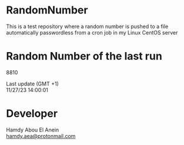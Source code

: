 # RandomNumber    
This is a test repository where a random number is pushed to a file automatically passwordless from a cron job in my Linux CentOS server    
# Random Number of the last run   
8810
      
Last update (GMT +1)    
11/27/23 14:00:01
# Developer    
Hamdy Abou El Anein   
hamdy.aea@protonmail.com
